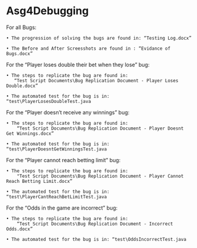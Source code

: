 # Asg4Debugging

For all Bugs:

    • The progression of solving the bugs are found in: “Testing Log.docx”
    
    • The Before and After Screesshots are found in : “Evidance of Bugs.docx”


For the “Player loses double their bet when they lose” bug:

    • The steps to replicate the bug are found in:
       “Test Script Documents\Bug Replication Document - Player Loses Double.docx”
      
    • The automated test for the bug is in: “test\PlayerLosesDoubleTest.java

For the “Player doesn’t receive any winnings” bug:


    • The steps to replicate the bug are found in: 
        “Test Script Documents\Bug Replication Document - Player Doesnt Get Winnings.docx” 
    
    • The automated test for the bug is in: “test\PlayerDoesntGetWinningsTest.java


For the “Player cannot reach betting limit” bug:

    • The steps to replicate the bug are found in:
        "Test Script Documents\Bug Replication Document - Player Cannot Reach Betting Limit.docx”
    
    • The automated test for the bug is in: “test\PlayerCantReachBetLimitTest.java


For the “Odds in the game are incorrect” bug:

    • The steps to replicate the bug are found in:
        “Test Script Documents\Bug Replication Document - Incorrect Odds.docx”
    
    • The automated test for the bug is in: “test\OddsIncorrectTest.java
